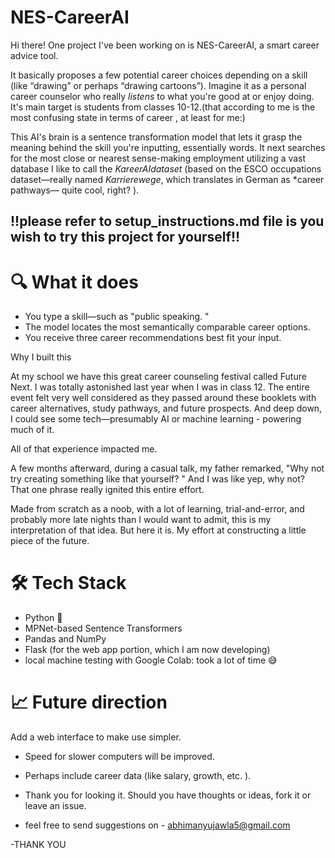 # NES-CareerAI

Hi there! One project I've been working on is NES-CareerAI, a smart career advice tool.

It basically proposes a few potential career choices depending on a skill (like “drawing” or perhaps “drawing cartoons”). Imagine it as a personal career counselor who really *listens* to what you're good at or enjoy doing.
It's main target is students from classes 10-12.(that according to me is the most confusing state in terms of career , at least for me:)

This AI's brain is a sentence transformation model that lets it grasp the meaning behind the skill you're inputting, essentially words. It next searches for the most close or nearest sense-making employment utilizing a vast database I like to call the *KareerAIdataset* (based on the ESCO occupations dataset—really named *Karrierewege*, which translates in German as *career pathways— quite cool, right? ).

## !!please refer to setup_instructions.md file is you wish to try this project for yourself!!

# 🔍 What it does

- You type a skill—such as "public speaking. "
- The model locates the most semantically comparable career options.
- You receive three career recommendations best fit your input.

Why I built this

At my school we have this great career counseling festival called Future Next. I was totally astonished last year when I was in class 12. The entire event felt very well considered as they passed around these booklets with career alternatives, study pathways, and future prospects. And deep down, I could see some tech—presumably AI or machine learning - powering much of it.

All of that experience impacted me.

A few months afterward, during a casual talk, my father remarked, "Why not try creating something like that yourself? " And I was like yep, why not? That one phrase really ignited this entire effort.

Made from scratch as a noob, with a lot of learning, trial-and-error, and probably more late nights than I would want to admit, this is my interpretation of that idea. But here it is. My effort at constructing a little piece of the future.

# 🛠️ Tech Stack

- Python 🐍
- MPNet-based Sentence Transformers
- Pandas and NumPy
- Flask (for the web app portion, which I am now developing)
- local machine testing with Google Colab: took a lot of time 😅

# 📈 Future direction

Add a web interface to make use simpler.
- Speed for slower computers will be improved.
- Perhaps include career data (like salary, growth, etc. ).


- Thank you for looking it. Should you have thoughts or ideas, fork it or leave an issue.
- feel free to send suggestions on - abhimanyujawla5@gmail.com

-THANK YOU
